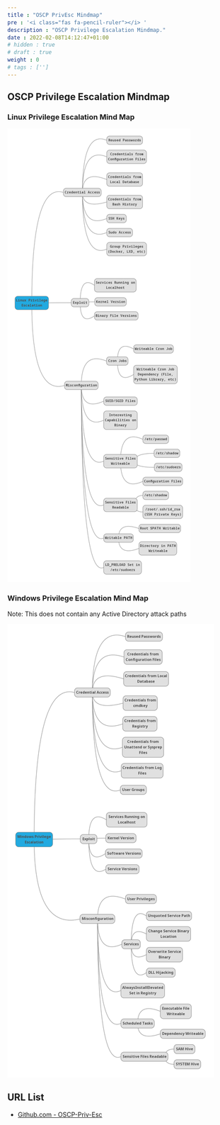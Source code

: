 ```yaml
---
title : "OSCP PrivEsc Mindmap"
pre : '<i class="fas fa-pencil-ruler"></i> '
description : "OSCP Privilege Escalation Mindmap."
date : 2022-02-08T14:12:47+01:00
# hidden : true
# draft : true
weight : 0
# tags : ['']
---
```


## OSCP Privilege Escalation Mindmap

### Linux Privilege Escalation Mind Map

![Example](images/linux.png)

### Windows Privilege Escalation Mind Map

Note: This does not contain any Active Directory attack paths

![Example](images/windows.png)

## URL List

- [Github.com - OSCP-Priv-Esc](https://github.com/C0nd4/OSCP-Priv-Esc)
